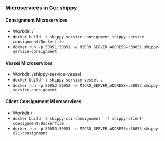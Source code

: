 ### Microservices in Go: shippy

#### Consignment Microservices
- Workdir: /
- `docker build -t shippy-service-consignment shippy-service-consignment/Dockerfile  `
- `docker run -p 50051:50051 -e MICRO_SERVER_ADDRESS=:50051 shippy-service-consignment `

#### Vessel Microservices
- Workdir: /shippy-service-vessel
- `docker build -t shippy-service-vessel .`
- `docker run -p 50052:50052 -e MICRO_SERVER_ADDRESS=:50052 shippy-service-consignment `

#### Client Consignment Microservices
- Workdir /
- `docker build -t shippy-cli-consignment  -f shippy-client-consignment/Dockerfile . `
- `docker run -p 50053:50053 -e MICRO_SERVER_ADDRESS=:50053 shippy-cli-consignment`

